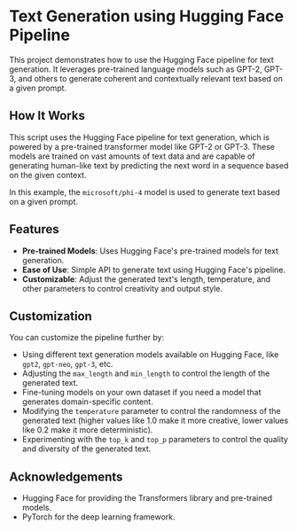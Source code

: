 # Text Generation using Hugging Face Pipeline

This project demonstrates how to use the Hugging Face pipeline for text generation. It leverages pre-trained language models such as GPT-2, GPT-3, and others to generate coherent and contextually relevant text based on a given prompt.

## How It Works

This script uses the Hugging Face pipeline for text generation, which is powered by a pre-trained transformer model like GPT-2 or GPT-3. These models are trained on vast amounts of text data and are capable of generating human-like text by predicting the next word in a sequence based on the given context.

In this example, the `microsoft/phi-4` model is used to generate text based on a given prompt.

## Features

- **Pre-trained Models**: Uses Hugging Face's pre-trained models for text generation.
- **Ease of Use**: Simple API to generate text using Hugging Face's pipeline.
- **Customizable**: Adjust the generated text's length, temperature, and other parameters to control creativity and output style.

## Customization

You can customize the pipeline further by:

- Using different text generation models available on Hugging Face, like `gpt2`, `gpt-neo`, `gpt-3`, etc.
- Adjusting the `max_length` and `min_length` to control the length of the generated text.
- Fine-tuning models on your own dataset if you need a model that generates domain-specific content.
- Modifying the `temperature` parameter to control the randomness of the generated text (higher values like 1.0 make it more creative, lower values like 0.2 make it more deterministic).
- Experimenting with the `top_k` and `top_p` parameters to control the quality and diversity of the generated text.

## Acknowledgements
- Hugging Face for providing the Transformers library and pre-trained models.
- PyTorch for the deep learning framework.